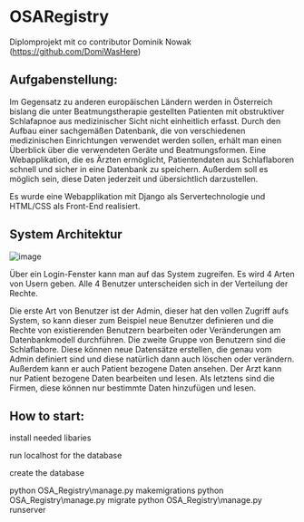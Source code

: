 # OSARegistry
Diplomprojekt mit co contributor Dominik Nowak (https://github.com/DomiWasHere)

## Aufgabenstellung: ## 
Im Gegensatz zu anderen europäischen Ländern werden in Österreich bislang die unter Beatmungstherapie gestellten Patienten mit obstruktiver Schlafapnoe aus medizinischer Sicht nicht einheitlich erfasst. Durch den Aufbau einer sachgemäßen Datenbank, die von verschiedenen medizinischen Einrichtungen verwendet werden sollen, erhält man einen Überblick über die verwendeten Geräte und Beatmungsformen.
Eine Webapplikation, die es Ärzten ermöglicht, Patientendaten aus Schlaflaboren schnell und sicher in eine Datenbank zu speichern. Außerdem soll es möglich sein, diese Daten jederzeit und übersichtlich darzustellen.

Es wurde eine Webapplikation mit Django als Servertechnologie und HTML/CSS als Front-End realisiert.

## System Architektur ##

![image](https://github.com/Nour-hash/OSARegistry/assets/113339425/b3350f90-2ef3-4081-9e08-30b39cfc7c79)


Über ein Login-Fenster kann man auf das System zugreifen.
Es wird 4 Arten von Usern geben. Alle 4 Benutzer unterscheiden sich in der Verteilung der Rechte.
 
Die erste Art von Benutzer ist der Admin, dieser hat den vollen Zugriff aufs System, so kann dieser zum Beispiel neue Benutzer definieren und die Rechte von existierenden Benutzern bearbeiten oder Veränderungen am Datenbankmodell durchführen. 
Die zweite Gruppe von Benutzern sind die Schlaflabore. 
Diese können neue Datensätze erstellen, die genau vom Admin definiert sind und diese natürlich dann auch löschen oder verändern. Außerdem kann er auch Patient bezogene Daten ansehen. 
Der Arzt kann nur Patient bezogene Daten bearbeiten und lesen. 
Als letztens sind die Firmen, diese können nur bestimmte Daten hinzufügen und lesen.


## How to start: ##
install needed libaries

run localhost for the database

create the database

python OSA_Registry\manage.py makemigrations
python OSA_Registry\manage.py migrate
python OSA_Registry\manage.py runserver
